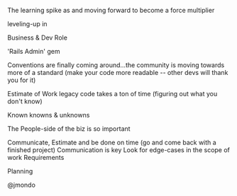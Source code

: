 The learning spike as and moving forward to become a force multiplier 

leveling-up in

Business & Dev Role

'Rails Admin' gem

Conventions are finally coming around...the community is moving towards more of a standard (make your code more readable -- other devs will thank you for it)

Estimate of Work
legacy code takes a ton of time (figuring out what you don't know)

Known knowns & unknowns

The People-side of the biz is so important 

Communicate, Estimate and be done on time (go and come back with a finished project)
Communication is key
Look for edge-cases in the scope of work 
Requirements 

Planning 

@jmondo